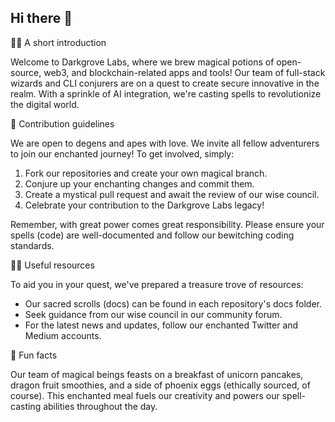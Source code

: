 ## Hi there 👋



🙋‍♀️ A short introduction

Welcome to Darkgrove Labs, where we brew magical potions of open-source, web3, and blockchain-related apps and tools! Our team of full-stack wizards and CLI conjurers are on a quest to create secure innovative in the realm. With a sprinkle of AI integration, we're casting spells to revolutionize the digital world. 

🌈 Contribution guidelines


We are open to degens and apes with love. 
We invite all fellow adventurers to join our enchanted journey! To get involved, simply:

1. Fork our repositories and create your own magical branch.
2. Conjure up your enchanting changes and commit them.
3. Create a mystical pull request and await the review of our wise council.
4. Celebrate your contribution to the Darkgrove Labs legacy!

Remember, with great power comes great responsibility. Please ensure your spells (code) are well-documented and follow our bewitching coding standards.

👩‍💻 Useful resources

To aid you in your quest, we've prepared a treasure trove of resources:

- Our sacred scrolls (docs) can be found in each repository's docs folder.
- Seek guidance from our wise council in our community forum.
- For the latest news and updates, follow our enchanted Twitter and Medium accounts.

🍿 Fun facts

Our team of magical beings feasts on a breakfast of unicorn pancakes, dragon fruit smoothies, and a side of phoenix eggs (ethically sourced, of course). This enchanted meal fuels our creativity and powers our spell-casting abilities throughout the day.
